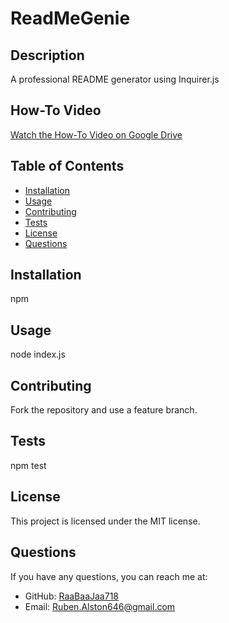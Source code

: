 # ReadMeGenie

## Description

A professional README generator using Inquirer.js

## How-To Video

[Watch the How-To Video on Google Drive](https://drive.google.com/file/d/1AwlFiG0iXX1m2-xs_sr2PaB5dPosDKyX/view)


## Table of Contents

- [Installation](#installation)
- [Usage](#usage)
- [Contributing](#contributing)
- [Tests](#tests)
- [License](#license)
- [Questions](#questions)

## Installation

npm

## Usage

node index.js

## Contributing

Fork the repository and use a feature branch.

## Tests

npm test

## License

This project is licensed under the MIT license.

## Questions

If you have any questions, you can reach me at:

- GitHub: [RaaBaaJaa718](https://github.com/RaaBaaJaa718)
- Email: Ruben.Alston646@gmail.com
